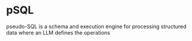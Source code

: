 # pSQL
pseudo-SQL is a schema and execution engine for processing structured data where an LLM defines the operations
